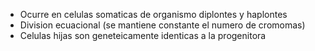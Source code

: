 - Ocurre en celulas somaticas de organismo diplontes y haplontes
- Division ecuacional (se mantiene constante el numero de cromomas)
- Celulas hijas son geneteicamente identicas a la progenitora